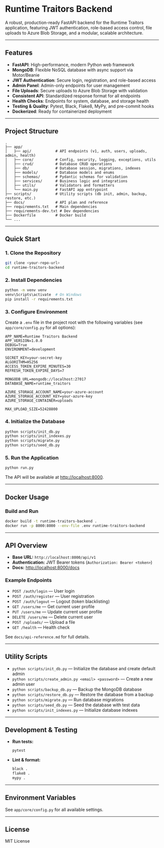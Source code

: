 # Runtime Traitors Backend

A robust, production-ready FastAPI backend for the Runtime Traitors application, featuring JWT authentication, role-based access control, file uploads to Azure Blob Storage, and a modular, scalable architecture.

---

## Features

- **FastAPI**: High-performance, modern Python web framework
- **MongoDB**: Flexible NoSQL database with async support via Motor/Beanie
- **JWT Authentication**: Secure login, registration, and role-based access
- **Admin Panel**: Admin-only endpoints for user management
- **File Uploads**: Secure uploads to Azure Blob Storage with validation
- **Consistent API**: Standardized response format for all endpoints
- **Health Checks**: Endpoints for system, database, and storage health
- **Testing & Quality**: Pytest, Black, Flake8, MyPy, and pre-commit hooks
- **Dockerized**: Ready for containerized deployment

---

## Project Structure

```
.
├── app/
│   ├── api/           # API endpoints (v1, auth, users, uploads, admin, health)
│   ├── core/          # Config, security, logging, exceptions, utils
│   ├── crud/          # Database CRUD operations
│   ├── db/            # Database session, migrations, indexes
│   ├── models/        # Database models and enums
│   ├── schemas/       # Pydantic schemas for validation
│   ├── services/      # Business logic and integrations
│   ├── utils/         # Validators and formatters
│   └── main.py        # FastAPI app entrypoint
├── scripts/           # Utility scripts (db init, admin, backup, restore, etc.)
├── docs/              # API plan and reference
├── requirements.txt   # Main dependencies
├── requirements-dev.txt # Dev dependencies
├── Dockerfile         # Docker build
└── ...
```

---

## Quick Start

### 1. Clone the Repository

```sh
git clone <your-repo-url>
cd runtime-traitors-backend
```

### 2. Install Dependencies

```sh
python -m venv venv
venv\Scripts\activate  # On Windows
pip install -r requirements.txt
```

### 3. Configure Environment

Create a `.env` file in the project root with the following variables (see `app/core/config.py` for all options):

```env
APP_NAME=Runtime Traitors Backend
APP_VERSION=1.0.0
DEBUG=True
ENVIRONMENT=development

SECRET_KEY=your-secret-key
ALGORITHM=HS256
ACCESS_TOKEN_EXPIRE_MINUTES=30
REFRESH_TOKEN_EXPIRE_DAYS=7

MONGODB_URL=mongodb://localhost:27017
DATABASE_NAME=runtime_traitors

AZURE_STORAGE_ACCOUNT_NAME=your-azure-account
AZURE_STORAGE_ACCOUNT_KEY=your-azure-key
AZURE_STORAGE_CONTAINER=uploads

MAX_UPLOAD_SIZE=52428800
```

### 4. Initialize the Database

```sh
python scripts/init_db.py
python scripts/init_indexes.py
python scripts/migrate.py
python scripts/seed_db.py
```

### 5. Run the Application

```sh
python run.py
```

The API will be available at [http://localhost:8000](http://localhost:8000).

---

## Docker Usage

### Build and Run

```sh
docker build -t runtime-traitors-backend .
docker run -p 8000:8000 --env-file .env runtime-traitors-backend
```

---

## API Overview

- **Base URL:** `http://localhost:8000/api/v1`
- **Authentication:** JWT Bearer tokens (`Authorization: Bearer <token>`)
- **Docs:** [http://localhost:8000/docs](http://localhost:8000/docs)

### Example Endpoints

- `POST /auth/login` — User login
- `POST /auth/register` — User registration
- `POST /auth/logout` — Logout (token blacklisting)
- `GET /users/me` — Get current user profile
- `PUT /users/me` — Update current user profile
- `DELETE /users/me` — Delete current user
- `POST /uploads/` — Upload a file
- `GET /health` — Health check

See `docs/api-reference.md` for full details.

---

## Utility Scripts

- `python scripts/init_db.py` — Initialize the database and create default admin
- `python scripts/create_admin.py <email> <password>` — Create a new admin user
- `python scripts/backup_db.py` — Backup the MongoDB database
- `python scripts/restore_db.py` — Restore the database from a backup
- `python scripts/migrate.py` — Run database migrations
- `python scripts/seed_db.py` — Seed the database with test data
- `python scripts/init_indexes.py` — Initialize database indexes

---

## Development & Testing

- **Run tests:**  
  ```sh
  pytest
  ```
- **Lint & format:**  
  ```sh
  black .
  flake8 .
  mypy .
  ```

---

## Environment Variables

See `app/core/config.py` for all available settings.

---

## License

MIT License 
